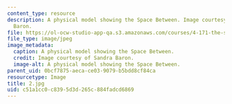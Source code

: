 ```yaml
---
content_type: resource
description: A physical model showing the Space Between. Image courtesy of Sandra
  Baron.
file: https://ol-ocw-studio-app-qa.s3.amazonaws.com/courses/4-171-the-space-between-workshop-fall-2004/c51a1cc0c8395d3d265c884fadcd6869_2.jpg
file_type: image/jpeg
image_metadata:
  caption: A physical model showing the Space Between.
  credit: Image courtesy of Sandra Baron.
  image-alt: A physical model showing the Space Between.
parent_uid: 0bcf7875-aeca-ce03-9079-b5bdd8cf84ca
resourcetype: Image
title: 2.jpg
uid: c51a1cc0-c839-5d3d-265c-884fadcd6869
---
```


